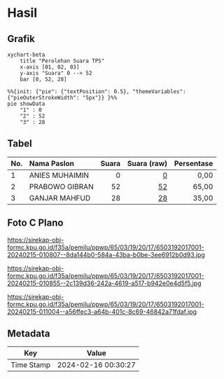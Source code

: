 # Hasil

## Grafik

```mermaid
xychart-beta
    title "Perolehan Suara TPS"
    x-axis [01, 02, 03]
    y-axis "Suara" 0 --> 52
    bar [0, 52, 28]
```

```mermaid
%%{init: {"pie": {"textPosition": 0.5}, "themeVariables": {"pieOuterStrokeWidth": "5px"}} }%%
pie showData
    "1" : 0
    "2" : 52
    "3" : 28
```

## Tabel

| No. | Nama Paslon    | Suara | Suara (raw) | Persentase |
|:--- |:-------------- | -----:| -----------:| ----------:|
| 1   | ANIES MUHAIMIN | 0     | [0][p-1]    | 0,00       |
| 2   | PRABOWO GIBRAN | 52    | [52][p-2]   | 65,00      |
| 3   | GANJAR MAHFUD  | 28    | [28][p-3]   | 35,00      |


[p-1]: https://github.com/gigit-pemilu/pemilu-2024-65-kalimantan-utara/blob/main/pilpres/hitung-suara/sub/65-kalimantan-utara/sub/03-nunukan/sub/19-krayan-barat/sub/2017-liang-aliq/sub/001-tps/sub/paslon-1.txt
[p-2]: https://github.com/gigit-pemilu/pemilu-2024-65-kalimantan-utara/blob/main/pilpres/hitung-suara/sub/65-kalimantan-utara/sub/03-nunukan/sub/19-krayan-barat/sub/2017-liang-aliq/sub/001-tps/sub/paslon-2.txt
[p-3]: https://github.com/gigit-pemilu/pemilu-2024-65-kalimantan-utara/blob/main/pilpres/hitung-suara/sub/65-kalimantan-utara/sub/03-nunukan/sub/19-krayan-barat/sub/2017-liang-aliq/sub/001-tps/sub/paslon-3.txt

## Foto C Plano

https://sirekap-obj-formc.kpu.go.id/f35a/pemilu/ppwp/65/03/19/20/17/6503192017001-20240215-010807--8da144b0-584a-43ba-b0be-3ee6912b0d93.jpg

https://sirekap-obj-formc.kpu.go.id/f35a/pemilu/ppwp/65/03/19/20/17/6503192017001-20240215-010855--2c139d36-242a-4619-a517-b942e0e4d5f5.jpg

https://sirekap-obj-formc.kpu.go.id/f35a/pemilu/ppwp/65/03/19/20/17/6503192017001-20240215-011004--a56ffec3-a64b-401c-8c69-46842a71fdaf.jpg


## Metadata

| Key        | Value               |
| ---------- | ------------------- |
| Time Stamp | 2024-02-16 00:30:27 |




